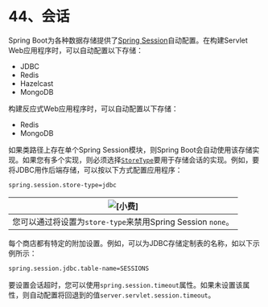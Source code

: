# 44、会话

Spring Boot为各种数据存储提供了[Spring Session](https://spring.io/projects/spring-session)自动配置。在构建Servlet Web应用程序时，可以自动配置以下存储：

- JDBC
- Redis
- Hazelcast
- MongoDB

构建反应式Web应用程序时，可以自动配置以下存储：

- Redis
- MongoDB

如果类路径上存在单个Spring Session模块，则Spring Boot会自动使用该存储实现。如果您有多个实现，则必须选择[`StoreType`](https://github.com/spring-projects/spring-boot/tree/v2.1.9.RELEASE/spring-boot-project/spring-boot-autoconfigure/src/main/java/org/springframework/boot/autoconfigure/session/StoreType.java)要用于存储会话的实现。例如，要将JDBC用作后端存储，可以按以下方式配置应用程序：

```bash
spring.session.store-type=jdbc
```

| ![[小费]](https://docs.spring.io/spring-boot/docs/2.1.9.RELEASE/reference/html/images/tip.png) |
| ------------------------------------------------------------ |
| 您可以通过将设置为`store-type`来禁用Spring Session `none`。  |

每个商店都有特定的附加设置。例如，可以为JDBC存储定制表的名称，如以下示例所示：

```bash
spring.session.jdbc.table-name=SESSIONS
```

要设置会话超时，您可以使用`spring.session.timeout`属性。如果未设置该属性，则自动配置将回退到的值`server.servlet.session.timeout`。